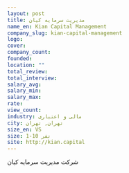 ```yaml
---
layout: post
title: مدیریت سرمایه کیان
name_en: Kian Capital Management
company_slug: kian-capital-management
logo: 
cover: 
company_count:
founded:
location: ""
total_review: 
total_interview: 
salary_avg: 
salary_min: 
salary_max: 
rate: 
view_count: 
industry: مالی و اعتباری
city: تهران, تهران
size_en: VS
size: 1-10 نفر
site: http://kian.capital
---
```


شرکت مدیریت سرمایه کیان 
